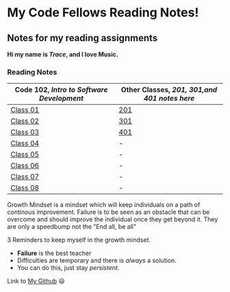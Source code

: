 # My Code Fellows Reading Notes!

## Notes for my reading assignments ##

**Hi my name is _Trace_, and I love Music.**



<h3 style=“display:block;
           margin-left: auto;
           margin-right:auto;
           text-align: center;“>
  Reading Notes</h3> 
  
  **Code 102**, _Intro to Software Development_ | **Other Classes**, _201, 301,and 401 notes here_
------------ | -------------
[Class 01](https://tracedugar.github.io/reading-notes/) | [201](https://github.com/TraceDugar/reading-notes/blob/main/201/Toc.md)
[Class 02](https://github.com/TraceDugar/reading-notes/blob/main/102/class2.md) | [301](https://github.com/TraceDugar/reading-notes/blob/main/301/toc.md)
[Class 03](https://github.com/TraceDugar/reading-notes/blob/main/102/class3.md) | [401](https://github.com/TraceDugar/reading-notes/blob/main/401/toc.md)
[Class 04](https://github.com/TraceDugar/reading-notes/blob/main/102/class4.txt) | -
[Class 05](https://github.com/TraceDugar/reading-notes/blob/main/102/class5.md) | -
[Class 06](https://github.com/TraceDugar/reading-notes/blob/main/102/class6.md) | -
[Class 07](https://github.com/TraceDugar/reading-notes/blob/main/102/class7.md) | -
[Class 08](https://github.com/TraceDugar/reading-notes/blob/main/102/class8.md) | -




Growth Mindset is a mindset which will keep individuals on a path of continous improvement.
Failure is to be seen as an obstacle that can be overcome and should improve the individual once they get beyond it.
They are only a speedbump not the "End all, be all"





3 Reminders to keep myself in the growth mindset.

- **Failure** is the best teacher
- Difficulties are temporary and there is _always_ a solution.
- You can do this, just stay _persistent_.

Link to [My Github](https://github.com/TraceDugar) 😃
